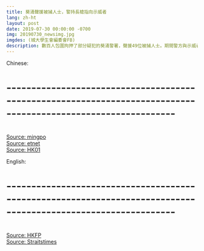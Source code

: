 ```yaml
---
title: 葵涌聲援被捕人士，警持長槍指向示威者
lang: zh-ht
layout: post
date: 2019-07-30 00:00:00 -0700
img: 20190730_newsimg.jpg
imgdes: (城大學生會編委會FB)
description: 數百人包圍拘押了部分疑犯的葵涌警署，聲援49位被捕人士。期間警方與示威者再爆衝突，有警署警長更一度持長槍指向示威者。
---
```


Chinese:
# --------------------------------------------------------------------------------------------------------------
<br>[Source: mingpo](https://news.mingpao.com/ins/%E6%B8%AF%E8%81%9E/article/20190731/s00001/1564502885624/%E3%80%90%E6%9A%B4%E5%8B%95%E7%BD%AA%E5%AF%A9%E8%A8%8A-%E5%A4%9A%E5%9C%96%E3%80%91%E7%99%BE%E8%A8%88%E7%A4%BA%E5%A8%81%E8%80%85%E5%8C%85%E5%9C%8D%E8%91%B5%E6%B6%8C%E8%AD%A6%E7%BD%B2%E7%88%86%E8%A1%9D%E7%AA%81-%E4%B8%80%E5%BA%A6%E8%88%87%E7%99%BD%E8%A1%A3%E7%94%B7%E4%BA%92%E7%9B%B8%E6%8F%AE%E6%8B%B3)
<br>[Source: etnet](http://www.etnet.com.hk/www/tc/lifestyle/internationalaffairs/news/61339)
<br>[Source: HK01](https://www.hk01.com/%E7%AA%81%E7%99%BC/358160/728%E9%9B%86%E6%9C%83-%E7%A4%BA%E5%A8%81%E8%80%85%E8%91%B5%E6%B6%8C%E8%AD%A6%E7%BD%B2%E8%81%B2%E6%8F%B4%E8%AE%8A%E8%A1%9D%E7%AA%81-%E8%AD%A6%E5%93%A1%E6%8C%81%E9%95%B7%E6%A7%8D%E6%8C%87%E5%90%91%E7%A4%BA%E5%A8%81%E8%80%85)

English:
# --------------------------------------------------------------------------------------------------------------
<br>[Source: HKFP](https://www.hongkongfp.com/2019/07/30/just-clashes-pepper-spray-protest-kwai-chung-hong-kong-police-charge-44-rioting/)
<br>[Source: Straitstimes](https://www.straitstimes.com/asia/east-asia/protesters-cops-clash-outside-hk-police-station)